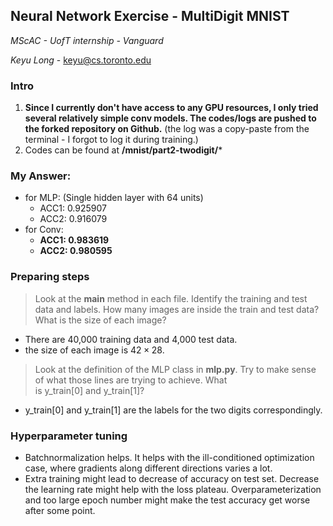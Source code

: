 ## Neural Network Exercise - MultiDigit MNIST

*MScAC - UofT internship - Vanguard*

*Keyu Long*  - keyu@cs.toronto.edu

### Intro

1. **Since I currently don't have access to any GPU resources, I only tried several relatively simple conv models. The codes/logs are pushed to the forked repository on Github.** (the log was a copy-paste from the terminal - I forgot to log it during training.)
2. Codes can be found at **/mnist/part2-twodigit/***


### My Answer:

- for MLP: (Single hidden layer with 64 units)
  - ACC1: 0.925907
  - ACC2: 0.916079
- for Conv:
  - **ACC1: 0.983619**
  - **ACC2: 0.980595**

### Preparing steps

> Look at the **main** method in each file. Identify the training and test data and labels. How many images are inside the train and test data? What is the size of each image?

- There are 40,000 training data and 4,000 test data.
- the size of each image is $42\times28$.

> Look at the definition of the MLP class in **mlp.py**. Try to make sense of what those lines are trying to achieve. What is y_train[0] and y_train[1]?

- y_train[0]  and y_train[1] are the labels for the two digits correspondingly.

### Hyperparameter tuning

- Batchnormalization helps. It helps with the ill-conditioned optimization case, where gradients along different directions varies a lot.
- Extra training might lead to decrease of accuracy on test set. Decrease the learning rate might help with the loss plateau. Overparameterization and too large epoch number might make the test accuracy get worse after some point.

